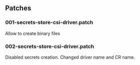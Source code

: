 ## Patches


### 001-secrets-store-csi-driver.patch

Allow to create binary files

### 002-secrets-store-csi-driver.patch

Disabled secrets creation.
Changed driver name and CR name.
